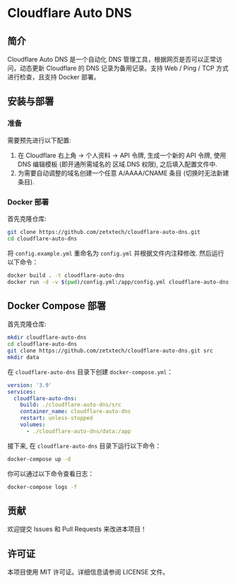 # Cloudflare Auto DNS

## 简介

Cloudflare Auto DNS 是一个自动化 DNS 管理工具，根据网页是否可以正常访问，动态更新 Cloudflare 的 DNS 记录为备用记录。支持 Web / Ping / TCP 方式进行检查，且支持 Docker 部署。

## 安装与部署

### 准备

需要预先进行以下配置:

1. 在 Cloudflare 右上角 -> 个人资料 -> API 令牌, 生成一个新的 API 令牌, 使用 DNS 编辑模板 (即开通所需域名的 区域.DNS 权限), 之后填入配置文件中.
2. 为需要自动调整的域名创建一个任意 A/AAAA/CNAME 条目 (切换时无法新建条目).

### Docker 部署

首先克隆仓库:

```sh
git clone https://github.com/zetxtech/cloudflare-auto-dns.git
cd cloudflare-auto-dns
```

将 `config.example.yml` 重命名为 `config.yml` 并根据文件内注释修改. 然后运行以下命令：

```sh
docker build . -t cloudflare-auto-dns
docker run -d -v $(pwd)/config.yml:/app/config.yml cloudflare-auto-dns
```

## Docker Compose 部署

首先克隆仓库:

```sh
mkdir cloudflare-auto-dns
cd cloudflare-auto-dns
git clone https://github.com/zetxtech/cloudflare-auto-dns.git src
mkdir data
```

在 `cloudflare-auto-dns` 目录下创建 `docker-compose.yml`：

```yaml
version: '3.9'
services:
  cloudflare-auto-dns:
    build: ./cloudflare-auto-dns/src
    container_name: cloudflare-auto-dns
    restart: unless-stopped
    volumes:
      - ./cloudflare-auto-dns/data:/app
```

接下来, 在 `cloudflare-auto-dns` 目录下运行以下命令：

```sh
docker-compose up -d
```

你可以通过以下命令查看日志：

```sh
docker-compose logs -f
```

## 贡献

欢迎提交 Issues 和 Pull Requests 来改进本项目！

## 许可证

本项目使用 MIT 许可证。详细信息请参阅 LICENSE 文件。